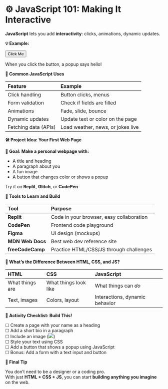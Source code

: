 # **⚙️ JavaScript 101: Making It Interactive**

**JavaScript** lets you add **interactivity**: clicks, animations, dynamic updates.

**💡 Example:**

<script>

`  `function sayHello() {

`    `alert("Hello from JavaScript!");

`  `}

</script>

<button onclick="sayHello()">Click Me</button>

When you click the button, a popup says hello!

**🔧 Common JavaScript Uses**

|**Feature**|**Example**|
| :- | :- |
|Click handling|Button clicks, menus|
|Form validation|Check if fields are filled|
|Animations|Fade, slide, bounce|
|Dynamic updates|Update text or color on the page|
|Fetching data (APIs)|Load weather, news, or jokes live|

**🛠️ Project Idea: Your First Web Page**

**🎯 Goal: Make a personal webpage with:**

- A title and heading
- A paragraph about you
- A fun image
- A button that changes color or shows a popup

Try it on **Replit**, **Glitch**, or **CodePen**

**🧰 Tools to Learn and Build**

|**Tool**|**Purpose**|
| :- | :- |
|**Replit**|Code in your browser, easy collaboration|
|**CodePen**|Frontend code playground|
|**Figma**|UI design (mockups)|
|**MDN Web Docs**|Best web dev reference site|
|**freeCodeCamp**|Practice HTML/CSS/JS through challenges|

**🧠 What’s the Difference Between HTML, CSS, and JS?**

|**HTML**|**CSS**|**JavaScript**|
| :- | :- | :- |
|What things are|What things look like|What things can *do*|
|Text, images|Colors, layout|Interactions, dynamic behavior|

**📝 Activity Checklist: Build This!**

☐ Create a page with your name as a heading\
☐ Add a short bio in a paragraph\
☐ Include an image (<img src="..." />)\
☐ Style your text using CSS\
☐ Add a button that shows a popup using JavaScript\
☐ Bonus: Add a form with a text input and button

**🚀 Final Tip**

You don’t need to be a designer or a coding pro.\
With just **HTML + CSS + JS**, you can start **building anything you imagine** on the web.




